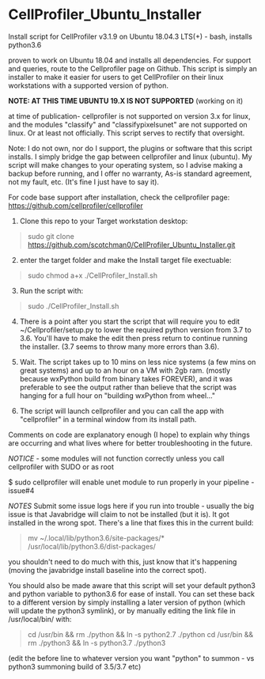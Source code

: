 # CellProfiler_Ubuntu_Installer
Install script for CellProfiler v3.1.9 on Ubuntu 18.04.3 LTS(+) - bash, installs python3.6

proven to work on Ubuntu 18.04 and installs all dependencies. For support and queries, route to the Cellprofiler page on Github. This script is simply an installer to make it easier for users to get CellProfiler on their linux workstations with a supported version of python.


**NOTE: AT THIS TIME UBUNTU 19.X IS NOT SUPPORTED** (working on it)

at time of publication- cellprofiler is not supported on version 3.x for linux, and the modules "classify" and "classifypixelsunet" are not supported on linux. Or at least not officially. This script serves to rectify that oversight.

Note: I do not own, nor do I support, the plugins or software that this script installs. I simply bridge the gap between cellprofiler and linux (ubuntu). My script will make changes to your operating system, so I advise making a backup before running, and I offer no warranty, As-is standard agreement, not my fault, etc. (It's fine I just have to say it).

For code base support after installation, check the cellprofiler page: https://github.com/cellprofiler/cellprofiler



1. Clone this repo to your Target workstation desktop: 
> sudo git clone https://github.com/scotchman0/CellProfiler_Ubuntu_Installer.git

2. enter the target folder and make the Install target file exectuable: 
> sudo chmod a+x ./CellProfiler_Install.sh

3. Run the script with:
> sudo ./CellProfiler_Install.sh

4. There is a point after you start the script that will require you to edit ~/Cellprofiler/setup.py to lower the required python version from 3.7 to 3.6. You'll have to make the edit then press return to continue running the installer.  (3.7 seems to throw many more errors than 3.6). 

5. Wait. The script takes up to 10 mins on less nice systems (a few mins on great systems) and up to an hour on a VM with 2gb ram. (mostly because wxPython build from binary takes FOREVER), and it was preferable to see the output rather than believe that the script was hanging for a full hour on "building wxPython from wheel..."

6. The script will launch cellprofiler and you can call the app with "cellprofiler" in a terminal window from its install path. 

Comments on code are explanatory enough (I hope) to explain why things are occurring and what lives where for better troubleshooting in the future. 


*NOTICE* - some modules will not function correctly unless you call cellprofiler with SUDO or as root

$ sudo cellprofiler will enable unet module to run properly in your pipeline - issue#4



*NOTES*
Submit some issue logs here if you run into trouble - usually the big issue is that Javabridge will claim to not be installed (but it is). It got installed in the wrong spot. There's a line that fixes this in the current build: 

> mv ~/.local/lib/python3.6/site-packages/* /usr/local/lib/python3.6/dist-packages/

you shouldn't need to do much with this, just know that it's happening (moving the javabridge install baseline into the correct spot). 

You should also be made aware that this script will set your default python3 and python variable to python3.6 for ease of install. You can set these back to a different version by simply installing a later version of python (which will update the python3 symlink), or by manually editing the link file in /usr/local/bin/ with: 

>   cd /usr/bin && rm ./python && ln -s python2.7 ./python
>   cd /usr/bin && rm ./python3 && ln -s python3.7 ./python3

(edit the before line to whatever version you want "python" to summon - vs python3 summoning build of 3.5/3.7 etc)

